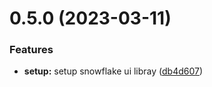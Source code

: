 # 0.5.0 (2023-03-11)

### Features

* **setup:** setup snowflake ui libray ([db4d607](https://github.com/snowpact/snowflakes-ui/commit/db4d60718cb9bbebf093351252ebefbd648a48db))
